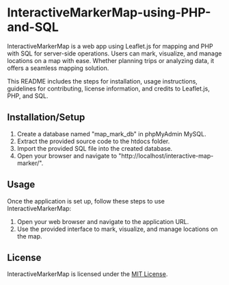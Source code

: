 # InteractiveMarkerMap-using-PHP-and-SQL
InteractiveMarkerMap is a web app using Leaflet.js for mapping and PHP with SQL for server-side operations. Users can mark, visualize, and manage locations on a map with ease. Whether planning trips or analyzing data, it offers a seamless mapping solution.

This README includes the steps for installation, usage instructions, guidelines for contributing, license information, and credits to Leaflet.js, PHP, and SQL.

## Installation/Setup

1. Create a database named "map_mark_db" in phpMyAdmin MySQL.
2. Extract the provided source code to the htdocs folder.
3. Import the provided SQL file into the created database.
4. Open your browser and navigate to "http://localhost/interactive-map-marker/".

## Usage

Once the application is set up, follow these steps to use InteractiveMarkerMap:
1. Open your web browser and navigate to the application URL.
2. Use the provided interface to mark, visualize, and manage locations on the map.

## License

InteractiveMarkerMap is licensed under the [MIT License](LICENSE).
